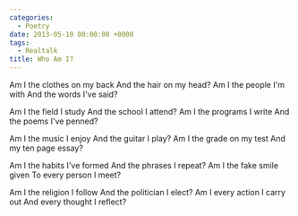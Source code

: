 ```yaml
---
categories:
  - Poetry
date: 2013-05-10 00:00:00 +0000
tags:
  - Realtalk
title: Who Am I?
---
```


Am I the clothes on my back
And the hair on my head?
Am I the people I'm with
And the words I've said?

Am I the field I study
And the school I attend?
Am I the programs I write
And the poems I've penned?

Am I the music I enjoy
And the guitar I play?
Am I the grade on my test
And my ten page essay?

Am I the habits I've formed
And the phrases I repeat?
Am I the fake smile given
To every person I meet?

Am I the religion I follow
And the politician I elect?
Am I every action I carry out
And every thought I reflect?
